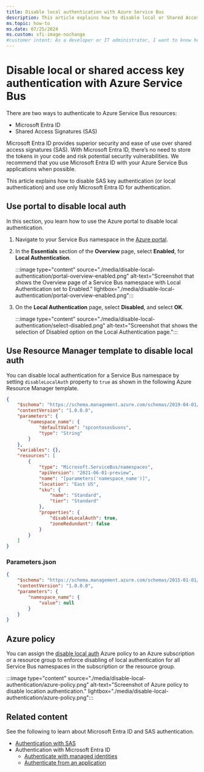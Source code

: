 ```yaml
---
title: Disable local authentication with Azure Service Bus
description: This article explains how to disable local or Shared Access Signature key authentication for a Service Bus namespace. 
ms.topic: how-to
ms.date: 07/25/2024 
ms.custom: sfi-image-nochange
#customer intent: As a developer or IT administrator, I want to know how to disable shared access key authentication and use only the Microsoft Entra ID authentication for higher security.
---
```


# Disable local or shared access key authentication with Azure Service Bus
There are two ways to authenticate to Azure Service Bus resources: 

- Microsoft Entra ID
- Shared Access Signatures (SAS)

Microsoft Entra ID provides superior security and ease of use over shared access signatures (SAS). With Microsoft Entra ID, there’s no need to store the tokens in your code and risk potential security vulnerabilities. We recommend that you use Microsoft Entra ID with your Azure Service Bus applications when possible.

This article explains how to disable SAS key authentication (or local authentication) and use only Microsoft Entra ID for authentication. 

## Use portal to disable local auth
In this section, you learn how to use the Azure portal to disable local authentication. 

1. Navigate to your Service Bus namespace in the [Azure portal](https://portal.azure.com).
1. In the **Essentials** section of the **Overview** page, select **Enabled**, for **Local Authentication**. 

    :::image type="content" source="./media/disable-local-authentication/portal-overview-enabled.png" alt-text="Screenshot that shows the Overview page of a Service Bus namespace with Local Authentication set to Enabled." lightbox="./media/disable-local-authentication/portal-overview-enabled.png":::
1. On the **Local Authentication** page, select **Disabled**, and select **OK**. 

      :::image type="content" source="./media/disable-local-authentication/select-disabled.png" alt-text="Screenshot that shows the selection of Disabled option on the Local Authentication page.":::

## Use Resource Manager template to disable local auth
You can disable local authentication for a Service Bus namespace by setting `disableLocalAuth` property to `true` as shown in the following Azure Resource Manager template.

```json
{
    "$schema": "https://schema.management.azure.com/schemas/2019-04-01/deploymentTemplate.json#",
    "contentVersion": "1.0.0.0",
    "parameters": {
        "namespace_name": {
            "defaultValue": "spcontososbusns",
            "type": "String"
        }
    },
    "variables": {},
    "resources": [
        {
            "type": "Microsoft.ServiceBus/namespaces",
            "apiVersion": "2021-06-01-preview",
            "name": "[parameters('namespace_name')]",
            "location": "East US",
            "sku": {
                "name": "Standard",
                "tier": "Standard"
            },
            "properties": {
                "disableLocalAuth": true,
                "zoneRedundant": false
            }
        }
    ]
}
``` 

### Parameters.json

```json
{
    "$schema": "https://schema.management.azure.com/schemas/2015-01-01/deploymentParameters.json#",
    "contentVersion": "1.0.0.0",
    "parameters": {
        "namespace_name": {
            "value": null
        }
    }
}
```

## Azure policy
You can assign the [disable local auth](https://portal.azure.com/#blade/Microsoft_Azure_Policy/PolicyDetailBlade/definitionId/%2Fproviders%2FMicrosoft.Authorization%2FpolicyDefinitions%2Fcfb11c26-f069-4c14-8e36-56c394dae5af) Azure policy to an Azure subscription or a resource group to enforce disabling of local authentication for all Service Bus namespaces in the subscription or the resource group.

:::image type="content" source="./media/disable-local-authentication/azure-policy.png" alt-text="Screenshot of Azure policy to disable location authentication." lightbox="./media/disable-local-authentication/azure-policy.png":::

## Related content
See the following to learn about Microsoft Entra ID and SAS authentication. 

- [Authentication with SAS](service-bus-sas.md) 
- Authentication with Microsoft Entra ID
    - [Authenticate with managed identities](service-bus-managed-service-identity.md)
    - [Authenticate from an application](authenticate-application.md)
